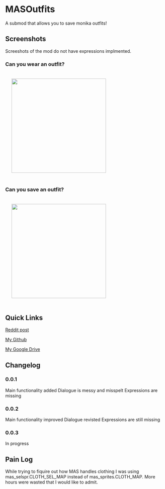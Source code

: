 # MASOutfits
A submod that allows you to save monika outfits!

## Screenshots

Screeshots of the mod do not have expressions implmented.

### Can you wear an outfit?
<img src="https://raw.githubusercontent.com/ImKventis/MASOutfits/main/images/load_example.jpg" style="height:300px;padding:20px">

### Can you save an outfit?
<img src="https://raw.githubusercontent.com/ImKventis/MASOutfits/main/images/save_example.jpg" style="height:300px;padding:20px">

## Quick Links

[Reddit post](example.com)

[My Github](https://github.com/ImKventis)

[My Google Drive](https://drive.google.com/drive/folders/1zX4ZB3zsp-wx-QviwVTY-k2QKPmNqIGg?usp=sharing)

## Changelog

### 0.0.1
Main functionality added
Dialogue is messy and misspelt
Expressions are missing

### 0.0.2
Main functionality improved
Dialogue revisted
Expressions are still missing

### 0.0.3
In progress

## Pain Log

While trying to fiquire out how MAS handles clothing I was using mas_selspr.CLOTH_SEL_MAP instead of mas_sprites.CLOTH_MAP. More hours were wasted that I would like to admit.

